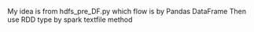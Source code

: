 My idea is from hdfs_pre_DF.py which flow is by Pandas DataFrame
Then use RDD type by spark textfile method
